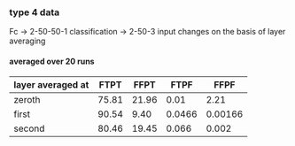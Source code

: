 ### type 4 data 

Fc -> 2-50-50-1
classification -> 2-50-3  input changes on the basis of layer averaging


  
#### averaged over 20 runs
|layer averaged at| FTPT | FFPT | FTPF|  FFPF |
| - | - | - | - | - |
| zeroth | 75.81  | 21.96  | 0.01 | 2.21 |
| first | 90.54  | 9.40   |  0.0466 | 0.00166  |
| second | 80.46 | 19.45 | 0.066 | 0.002 |

<!---#### 1-k*cross_entropy_loss + k*entropy

#### averaged over 20 runs
|layer averaged at| FTPT | FFPT | FTPF|  FFPF |
| - | - | - | - | - |
| zeroth | 45.375  | 25.385   |  0.078  |  29.16 | 
| first | 82.541  | 7.97   |  0.0066 | 9.4783  |
| second | 78.84 | 14.935 | 0.161 | 6.055 | --->


